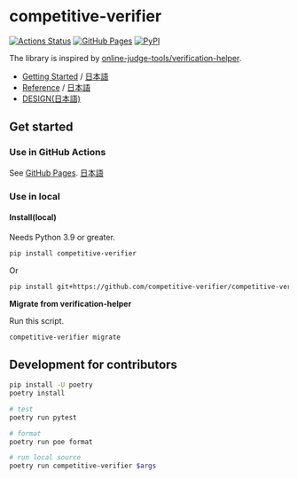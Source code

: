 # competitive-verifier

[![Actions Status](https://github.com/competitive-verifier/competitive-verifier/actions/workflows/verify.yml/badge.svg)](https://github.com/competitive-verifier/competitive-verifier/actions) [![GitHub Pages](https://img.shields.io/static/v1?label=GitHub+Pages&message=+&color=brightgreen&logo=github)](https://competitive-verifier.github.io/competitive-verifier)
[![PyPI](https://img.shields.io/pypi/v/competitive-verifier)](https://pypi.org/project/competitive-verifier/)

The library is inspired by [online-judge-tools/verification-helper](https://github.com/online-judge-tools/verification-helper).

- [Getting Started](https://competitive-verifier.github.io/competitive-verifier/installer.html) / [日本語](https://competitive-verifier.github.io/competitive-verifier/installer.ja.html)
- [Reference](https://competitive-verifier.github.io/competitive-verifier/document.html) / [日本語](https://competitive-verifier.github.io/competitive-verifier/document.ja.html)
- [DESIGN(日本語)](https://competitive-verifier.github.io/competitive-verifier/DESIGN)


## Get started

### Use in GitHub Actions

See [GitHub Pages](https://competitive-verifier.github.io/competitive-verifier/installer.html).
[日本語](https://competitive-verifier.github.io/competitive-verifier/installer.ja.html)

### Use in local

#### Install(local)

Needs Python 3.9 or greater.

```sh
pip install competitive-verifier
```

Or

```sh
pip install git+https://github.com/competitive-verifier/competitive-verifier.git@latest
```

**Migrate from verification-helper**

Run this script.

```sh
competitive-verifier migrate
```

## Development for contributors

```sh
pip install -U poetry
poetry install

# test
poetry run pytest

# format
poetry run poe format

# run local source
poetry run competitive-verifier $args
```